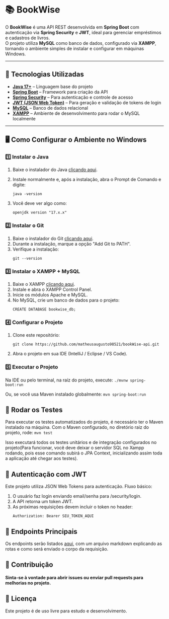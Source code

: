 # 📚 BookWise

O **BookWise** é uma API REST desenvolvida em **Spring Boot** com autenticação via **Spring Security** e **JWT**, ideal para gerenciar empréstimos e cadastros de livros.  
O projeto utiliza **MySQL** como banco de dados, configurado via **XAMPP**, tornando o ambiente simples de instalar e configurar em máquinas Windows.

---

## 🚀 Tecnologias Utilizadas

- **[Java 17+](https://adoptium.net/)** – Linguagem base do projeto  
- **[Spring Boot](https://spring.io/projects/spring-boot)** – Framework para criação da API  
- **[Spring Security](https://spring.io/projects/spring-security)** – Para autenticação e controle de acesso  
- **[JWT (JSON Web Token)](https://jwt.io/)** – Para geração e validação de tokens de login  
- **[MySQL](https://dev.mysql.com/downloads/)** – Banco de dados relacional  
- **[XAMPP](https://www.apachefriends.org/)** – Ambiente de desenvolvimento para rodar o MySQL localmente  

---

## 🖥️ Como Configurar o Ambiente no Windows

### 1️⃣ Instalar o Java

1. Baixe o instalador do Java [clicando aqui](https://adoptium.net/).
2. Instale normalmente e, após a instalação, abra o Prompt de Comando e digite:
   ```
   java -version
   ```

3. Você deve ver algo como:
    ```
    openjdk version "17.x.x"
    ```
### 2️⃣ Instalar o Git

1. Baixe o instalador do Git [clicando aqui](https://git-scm.com/downloads).
2. Durante a instalação, marque a opção "Add Git to PATH".
3. Verifique a instalação:
    ```
    git --version
    ```

### 3️⃣ Instalar o XAMPP + MySQL

1. Baixe o XAMPP [clicando aqui](https://www.apachefriends.org/).
2. Instale e abra o XAMPP Control Panel.
3. Inicie os módulos Apache e MySQL.
4. No MySQL, crie um banco de dados para o projeto:
    ```
    CREATE DATABASE bookwise_db;
    ```

### 4️⃣ Configurar o Projeto

1. Clone este repositório:
    ```
    git clone https://github.com/matheusaugusto98521/bookWise-api.git
    ```
2. Abra o projeto em sua IDE (IntelliJ / Eclipse / VS Code).

### 5️⃣ Executar o Projeto

Na IDE ou pelo terminal, na raíz do projeto, execute:
    ```
    ./mvnw spring-boot:run
    ```

Ou, se você usa Maven instalado globalmente:
    ```
    mvn spring-boot:run
    ```
    
## 🧪 Rodar os Testes

Para executar os testes automatizados do projeto, é necessário ter o Maven instalado na máquina.
Com o Maven configurado, no diretório raiz do projeto, rode:
    ```
    mvn test
    ```

Isso executará todos os testes unitários e de integração configurados no projeto(Para funcionar, você deve deixar o servidor SQL no Xampp rodando, pois esse comando subirá o JPA Context, inicializando assim toda a aplicação até chegar aos testes).

## 🔑 Autenticação com JWT

Este projeto utiliza JSON Web Tokens para autenticação.
Fluxo básico:

1. O usuário faz login enviando email/senha para /security/login.
2. A API retorna um token JWT.
3. As próximas requisições devem incluir o token no header:
    ```
    Authorization: Bearer SEU_TOKEN_AQUI
    ```

## 📖 Endpoints Principais

Os endpoints serão listados [aqui](https://github.com/matheusaugusto98521/bookWise-api/tree/main/endpoints), com um arquivo markdown explicando as rotas e como será enviado o corpo da requisição.

## 🤝 Contribuição

#### Sinta-se à vontade para abrir issues ou enviar pull requests para melhorias no projeto.

## 📜 Licença

Este projeto é de uso livre para estudo e desenvolvimento.

